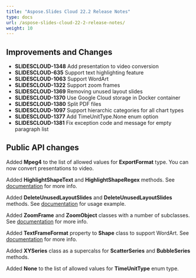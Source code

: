 ```yaml
---
title: "Aspose.Slides Cloud 22.2 Release Notes"
type: docs
url: /aspose-slides-cloud-22-2-release-notes/
weight: 10
---
```


## **Improvements and Changes**

- **SLIDESCLOUD-1348** Add presentation to video conversion
- **SLIDESCLOUD-635** Support text highlighting feature
- **SLIDESCLOUD-1063** Support WordArt
- **SLIDESCLOUD-1322** Support zoom frames
- **SLIDESCLOUD-1369** Removing unused layout slides
- **SLIDESCLOUD-1370** Use Google Cloud storage in Docker container
- **SLIDESCLOUD-1380** Split PDF files
- **SLIDESCLOUD-1097** Support hierarchic categories for all chart types
- **SLIDESCLOUD-1377** Add TimeUnitType.None enum option
- **SLIDESCLOUD-1381** Fix exception code and message for empty paragraph list

## **Public API changes**

Added **Mpeg4** to the list of allowed values for **ExportFormat** type. You can now convert presentations to video.

Added **HighlightShapeText** and **HighlightShapeRegex** methods. See [documentation](/slides/text-highlighting/) for more info.

Added **DeleteUnusedLayoutSlides** and **DeleteUnusedLayoutSlides** methods. See [documentation](/slides/deleting-unused-layoutslides/) for usage example.

Added **ZoomFrame** and **ZoomObject** classes with a number of subclasses. See [documentation](/slides/working-with-zoom-frames/) for more info.

Added **TextFrameFormat** property to **Shape** class to support WordArt. See [documentation](/slides/working-with-word-art/) for more info.

Added **XYSeries** class as a supercalss for **ScatterSeries** and **BubbleSeries** methods.

Added **None** to the list of allowed values for **TimeUnitType** enum type.
